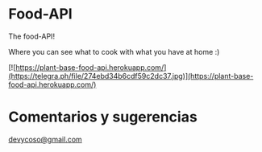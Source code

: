 # Food-API

The food-API!

Where you can see what to cook with what you have at home :)

[![https://plant-base-food-api.herokuapp.com/](https://telegra.ph/file/274ebd34b6cdf59c2dc37.jpg)](https://plant-base-food-api.herokuapp.com/)

# Comentarios y sugerencias

devycoso@gmail.com
